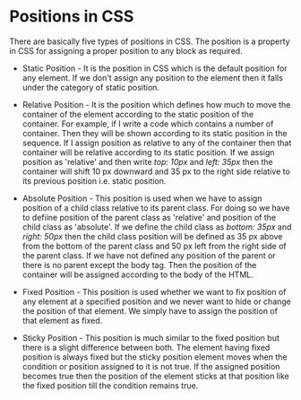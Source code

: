 # Positions in CSS

There are basically five types of positions in CSS. The position is a property in CSS for assigning a proper position to any block as required. 


- Static Position - It is the position in CSS which is the default position for any element. If we don't assign any position to the element then it falls under the category of static position.


- Relative Position - It is the position which defines how much to move the container of the element according to the static position of the container. For example, if I write a code which contains a number of container. Then they will be shown according to its static position in the sequence. If I assign position as relative to any of the container then that container will be relative according to its static position. If we assign position as 'relative' and then write *top: 10px* and *left: 35px* then the container will shift 10 px downward and 35 px to the right side relative to its previous position i.e. static position.

- Absolute Position - This position is used when we have to assign position of a child class relative to its parent class. For doing so we have to defiine position of the parent class as 'relative' and position of the child class as 'absolute'. If we define the child class as *bottom: 35px* and *right: 50px* then the child class position will be defined as 35 px above from the bottom of the parent class and 50 px left from the right side of the parent class. If we have not defined any position of the parent or there is no parent except the body tag. Then the position of the container will be assigned according to the body of the HTML.

- Fixed Position - This position is used whether we want to fix position of any element at a specified position and we never want to hide or change the position of that element. We simply have to assign the position of that element as fixed. 


- Sticky Position - This position is much similar to the fixed position but there is a slight difference between both. The element having fixed position is always fixed but the sticky position element moves when the condition or position assigned to it is not true. If the assigned position becomes true then the position of the element sticks at that position like the fixed position till the condition remains true.

